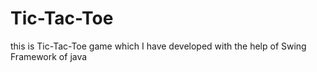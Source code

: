 # Tic-Tac-Toe
this  is Tic-Tac-Toe game which I have developed with the help of Swing Framework of java
